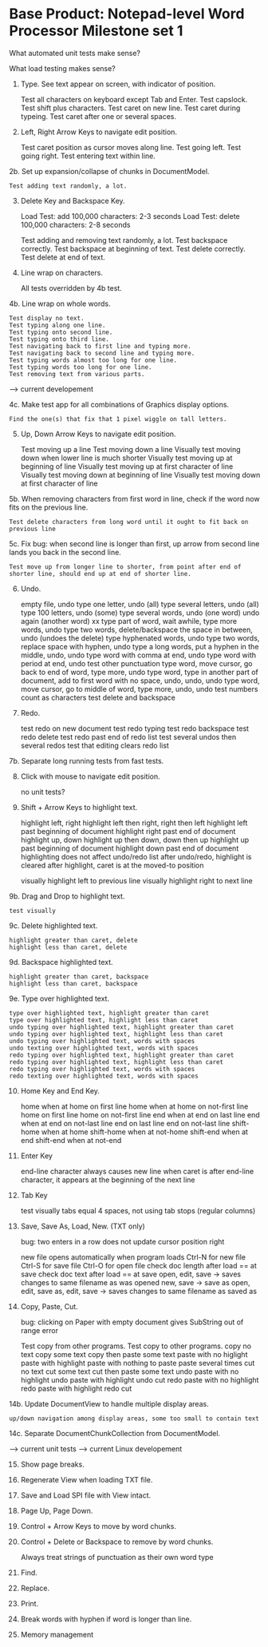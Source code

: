 Base Product: Notepad-level Word Processor
Milestone set 1
==========================================

What automated unit tests make sense?

What load testing makes sense?

1. Type. See text appear on screen, with indicator of position.

	Test all characters on keyboard except Tab and Enter.
	Test capslock.
	Test shift plus characters.
	Test caret on new line.
	Test caret during typeing.
	Test caret after one or several spaces.

2. Left, Right Arrow Keys to navigate edit position.

	Test caret position as cursor moves along line.
	Test going left.
	Test going right.
	Test entering text within line.

2b. Set up expansion/collapse of chunks in DocumentModel.

	Test adding text randomly, a lot.

3. Delete Key and Backspace Key.
	
	Load Test: add 100,000 characters: 2-3 seconds
	Load Test: delete 100,000 characters: 2-8 seconds
	
	Test adding and removing text randomly, a lot.
	Test backspace correctly.
	Test backspace at beginning of text.
	Test delete correctly.
	Test delete at end of text.

4. Line wrap on characters.

	All tests overridden by 4b test.

4b. Line wrap on whole words.

	Test display no text.
	Test typing along one line.
	Test typing onto second line.
	Test typing onto third line.
	Test navigating back to first line and typing more.
	Test navigating back to second line and typing more.
	Test typing words almost too long for one line.
	Test typing words too long for one line.
	Test removing text from various parts.

--> current developement

4c. Make test app for all combinations of Graphics display options.

	Find the one(s) that fix that 1 pixel wiggle on tall letters.	
	
5. Up, Down Arrow Keys to navigate edit position.
	
	Test moving up a line
	Test moving down a line
	Visually test moving down when lower line is much shorter
	Visually test moving up at beginning of line
	Visually test moving up at first character of line
	Visually test moving down at beginning of line
	Visually test moving down at first character of line

5b. When removing characters from first word in line, check if the word now fits on the previous line.

	Test delete characters from long word until it ought to fit back on previous line

5c. Fix bug: when second line is longer than first, up arrow from second line lands you back in the second line.

	Test move up from longer line to shorter, from point after end of shorter line, should end up at end of shorter line.

6. Undo.

	empty file, undo
	type one letter, undo (all)
	type several letters, undo (all)
	type 100 letters, undo (some)
	type several words, undo (one word) undo again (another word)
xx	type part of word, wait awhile, type more words, undo
	type two words, delete/backspace the space in between, undo (undoes the delete)
	type hyphenated words, undo
	type two words, replace space with hyphen, undo
	type a long words, put a hyphen in the middle, undo, undo
	type word with comma at end, undo
	type word with period at end, undo
	test other punctuation
	type word, move cursor, go back to end of word, type more, undo
	type word, type in another part of document, add to first word with no space, undo, undo, undo
	type word, move cursor, go to middle of word, type more, undo, undo
	test numbers count as characters
	test delete and backspace

7. Redo.

	test redo on new document
	test redo typing
	test redo backspace
	test redo delete
	test redo past end of redo list
	test several undos then several redos
	test that editing clears redo list

7b. Separate long running tests from fast tests.

8. Click with mouse to navigate edit position.

	no unit tests?

9. Shift + Arrow Keys to highlight text.

	highlight left, right
	highlight left then right, right then left
	highlight left past beginning of document
	highlight right past end of document
	highlight up, down
	highlight up then down, down then up
	highlight up past beginning of document
	highlight down past end of document
	highlighting does not affect undo/redo list
	after undo/redo, highlight is cleared
	after highlight, caret is at the moved-to position

	visually highlight left to previous line
	visually highlight right to next line

9b. Drag and Drop to highlight text.

	test visually

9c. Delete highlighted text.

	highlight greater than caret, delete
	highlight less than caret, delete

9d. Backspace highlighted text.

	highlight greater than caret, backspace
	highlight less than caret, backspace

9e. Type over highlighted text.

	type over highlighted text, highlight greater than caret
	type over highlighted text, highlight less than caret
	undo typing over highlighted text, highlight greater than caret
	undo typing over highlighted text, highlight less than caret
	undo typing over highlighted text, words with spaces
	undo texting over highlighted text, words with spaces
	redo typing over highlighted text, highlight greater than caret
	redo typing over highlighted text, highlight less than caret
	redo typing over highlighted text, words with spaces
	redo texting over highlighted text, words with spaces

10. Home Key and End Key.

	home when at home on first line
	home when at home on not-first line
	home on first line
	home on not-first line
	end when at end on last line
	end when at end on not-last line
	end on last line
	end on not-last line
	shift-home when at home
	shift-home when at not-home
	shift-end when at end
	shift-end when at not-end

11. Enter Key

	end-line character always causes new line
	when caret is after end-line character, it appears at the beginning of the next line

12. Tab Key

	test visually
	tabs equal 4 spaces, not using tab stops (regular columns)

13. Save, Save As, Load, New. (TXT only)

	bug: two enters in a row does not update cursor position right

	new file opens automatically when program loads
	Ctrl-N for new file
	Ctrl-S for save file
	Ctrl-O for open file
	check doc length after load == at save
	check doc text after load == at save
	open, edit, save -> saves changes to same filename as was opened
	new, save -> save as
	open, edit, save as, edit, save -> saves changes to same filename as saved as

14. Copy, Paste, Cut.

	bug: clicking on Paper with empty document gives SubString out of range error

	Test copy from other programs.
	Test copy to other programs.
	copy no text
	copy some text
	copy then paste some text
	paste with no higlight
	paste with highlight
	paste with nothing to paste
	paste several times
	cut no text
	cut some text
	cut then paste some text
	undo paste with no highlight
	undo paste with highlight
	undo cut
	redo paste with no highlight
	redo paste with highlight
	redo cut

14b. Update DocumentView to handle multiple display areas.

	up/down navigation among display areas, some too small to contain text

14c. Separate DocumentChunkCollection from DocumentModel.

--> current unit tests
--> current Linux developement

15. Show page breaks.

16. Regenerate View when loading TXT file.

17. Save and Load SPI file with View intact.

18. Page Up, Page Down.

19. Control + Arrow Keys to move by word chunks.

20. Control + Delete or Backspace to remove by word chunks.

	Always treat strings of punctuation as their own word type
	
21. Find.

22. Replace.

23. Print.

24. Break words with hyphen if word is longer than line.

25. Memory management

